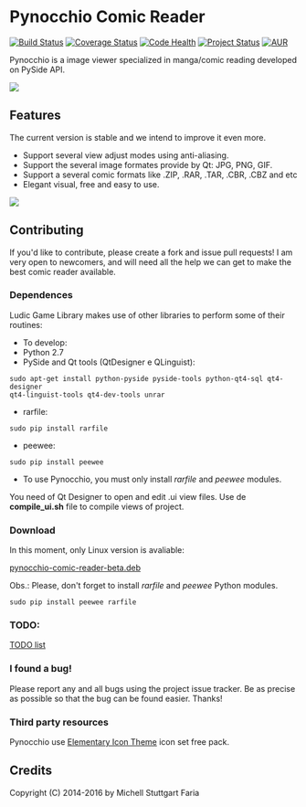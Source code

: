 Pynocchio Comic Reader
==================
[![Build Status](https://travis-ci.org/mstuttgart/pynocchio-comic-reader.svg?branch=develop)](https://travis-ci.org/mstuttgart/pynocchio-comic-reader)
[![Coverage Status](https://coveralls.io/repos/github/mstuttgart/pynocchio-comic-reader/badge.svg?branch=develop)](https://coveralls.io/github/mstuttgart/pynocchio-comic-reader?branch=develop)
[![Code Health](https://landscape.io/github/mstuttgart/pynocchio-comic-reader/develop/landscape.svg?style=flat)](https://landscape.io/github/mstuttgart/pynocchio-comic-reader/develop)
[![Project Status](https://img.shields.io/badge/status-development-yellow.svg)](https://github.com/mstuttgart/pynocchio-comic-reader/tree/develop)
[![AUR](https://img.shields.io/aur/license/yaourt.svg?maxAge=2592000?style=plastic)](https://pt.wikipedia.org/wiki/GNU_General_Public_License)

Pynocchio is a image viewer specialized in manga/comic reading
developed on PySide API.

![](https://lh3.googleusercontent.com/-p0TtjyX-GgM/VwwYhAAUjrI/AAAAAAAAF04/_JSom_IMmasZfnRn4EPhxKejjj_9aHzYwCCo/s1152-Ic42/snapshot11.png)

## Features
The current version is stable and we intend to improve it even more.

* Support several view adjust modes using anti-aliasing.
* Support the several image formates provide by Qt: JPG, PNG, GIF.
* Support a several comic formats like .ZIP, .RAR, .TAR, .CBR, .CBZ and etc
* Elegant visual, free and easy to use.

![](https://lh3.googleusercontent.com/-pedd53CIEtc/VwwYg1TpnoI/AAAAAAAAF04/gOJWtN5XZwYwQT_IBwYQEk-sYhqrw_owgCCo/s1152-Ic42/snapshot12.png)

## Contributing
If you'd like to contribute, please create a fork and issue pull requests! I am
very open to newcomers, and will need all the help we can get to make the best
comic reader available.

### Dependences
Ludic Game Library makes use of other libraries to perform some of their routines:

* To develop:
* Python 2.7
* PySide and Qt tools (QtDesigner e QLinguist): 
```
sudo apt-get install python-pyside pyside-tools python-qt4-sql qt4-designer 
qt4-linguist-tools qt4-dev-tools unrar
```
* rarfile: 
```
sudo pip install rarfile
```
* peewee: 
```
sudo pip install peewee
```

* To use Pynocchio, you must only install *rarfile* and *peewee* modules.

You need of Qt Designer to open and edit .ui view files.
Use de **compile_ui.sh** file to compile views of project.

### Download
In this moment, only Linux version is avaliable:

[pynocchio-comic-reader-beta.deb]()

Obs.: Please, don't forget to install *rarfile* and *peewee* Python modules.

```
sudo pip install peewee rarfile
```

### TODO:
[TODO list](https://github.com/mstuttgart/pynocchio-comic-reader/issues/21)

### I found a bug!
Please report any and all bugs using the project issue
tracker. Be as precise as possible so that the bug can be found easier. Thanks!

### Third party resources
Pynocchio use [Elementary Icon Theme](https://github.com/mstuttgart/elementary3-icon-theme) icon set free pack.

## Credits
Copyright (C) 2014-2016 by Michell Stuttgart Faria
